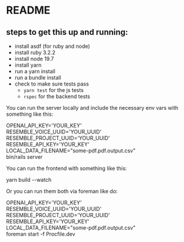 # README

## steps to get this up and running:
- install asdf (for ruby and node)
- install ruby 3.2.2
- install node 19.7
- install yarn
- run a yarn install
- run a bundle install
- check to make sure tests pass
  - `yarn test` for the js tests
  - `rspec` for the backend tests

You can run the server locally and include the necessary env vars with something like this:

OPENAI_API_KEY='YOUR_KEY' \
RESEMBLE_VOICE_UUID='YOUR_UUID' \
RESEMBLE_PROJECT_UUID='YOUR_UUID' \
RESEMBLE_API_KEY='YOUR_KEY' \
LOCAL_DATA_FILENAME="some-pdf.pdf.output.csv" \
bin/rails server

You can run the frontend with something like this:

yarn build --watch

Or you can run them both via foreman like do:

OPENAI_API_KEY='YOUR_KEY' \
RESEMBLE_VOICE_UUID='YOUR_UUID' \
RESEMBLE_PROJECT_UUID='YOUR_UUID' \
RESEMBLE_API_KEY='YOUR_KEY' \
LOCAL_DATA_FILENAME="some-pdf.pdf.output.csv" \
foreman start -f Procfile.dev